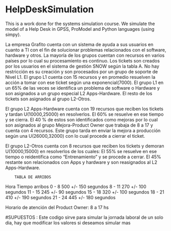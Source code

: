 # HelpDeskSimulation
This is a work done for the systems simulation course. We simulate the model of a Help Desk in GPSS, ProModel and Python languages (using simpy).

La empresa Grafito cuenta con un sistema de ayuda a sus usuarios en cuanto a TI con el fin de solucionar problemas relacionados con el software, hardware y otros.
La mayoría de los grupos cuentan con recursos en varios países por lo cual su procesamiento es continuo. Los tickets son creados por los usuarios en el sistema de gestión SNOW según la tabla A.
No hay restricción es su creación y son procesados por un grupo de soporte de Nivel L1. El grupo L1 cuenta con 15 recursos y en promedio resuelven la acción a tomar con ese ticket según una exponencial(7000).
El grupo L1 en un 65% de las veces se identifica un problema de software o Hardware y son asignados a un grupo especial L2 Apps-Hardware. El resto de los tickets son asignados al grupo L2-Otros.

El grupo L2 Apps-Hardware cuenta con 19 recursos que reciben los tickets y tardan U(10000,25000) en resolverlos.
El 60% se resuelve en ese tiempo y se cierra.
El 40 % de estos son identificados como mejoras por lo cual son asignados al grupo Mejora-Product Owner que trabaja de 8 a 17 y cuenta con 4 recursos. Este grupo tarda en enviar la mejora a producción según una U(26000,32000) con lo cual procede a cierrar el ticket.

El grupo L2-Otros cuenta con 8 recursos que reciben los tickets y demoran U(10000,15000) en resolverlos de los cuales:
El 55% se resuelve en ese tiempo o reidentifica como “Entrenamiento” y se procede a cerrar.
El 45% restante son relacionados con Apps y hardware y son reasignados al L2 Apps-Hardware.


        TABLA DE ARRIBOS 
Hora            Tiempo arribos
0 - 8           500 +/- 150 segundos
8 - 11          270 +/- 100 segundos
11 - 15         245 +/- 90 segundos
15 - 18         320 +/- 100 segundos
18 - 21         410 +/- 190 segundos
21 - 24         445 +/- 180 segundos

Horario de atención del Product Owner: 8 a 17 hs

#SUPUESTOS : Este codigo sirve para simular la jornada laboral de un solo dia, hay que modificar los valores si deseamos simular mas
